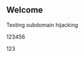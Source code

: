 ## Welcome

Testing subdomain hijacking

123456

<div id="p1"></div>

<script type="text/javascript">
function listCookies() {
    var theCookies = document.cookie.split(';');
    var aString = '';
    for (var i = 1 ; i <= theCookies.length; i++) {
        aString += i + ' ' + theCookies[i-1] + "\n";
    }
    return aString;
}

document.getElementById("p1").innerHTML = listCookies();

</script>
123

